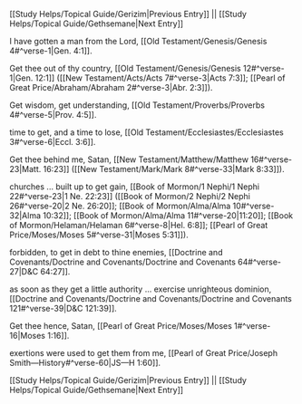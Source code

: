 [[Study Helps/Topical Guide/Gerizim|Previous Entry]]  ||  [[Study Helps/Topical Guide/Gethsemane|Next Entry]]

 I have gotten a man from the Lord, [[Old Testament/Genesis/Genesis 4#^verse-1|Gen. 4:1]].

 Get thee out of thy country, [[Old Testament/Genesis/Genesis 12#^verse-1|Gen. 12:1]] ([[New Testament/Acts/Acts 7#^verse-3|Acts 7:3]]; [[Pearl of Great Price/Abraham/Abraham 2#^verse-3|Abr. 2:3]]).

 Get wisdom, get understanding, [[Old Testament/Proverbs/Proverbs 4#^verse-5|Prov. 4:5]].

 time to get, and a time to lose, [[Old Testament/Ecclesiastes/Ecclesiastes 3#^verse-6|Eccl. 3:6]].

 Get thee behind me, Satan, [[New Testament/Matthew/Matthew 16#^verse-23|Matt. 16:23]] ([[New Testament/Mark/Mark 8#^verse-33|Mark 8:33]]).

 churches ... built up to get gain, [[Book of Mormon/1 Nephi/1 Nephi 22#^verse-23|1 Ne. 22:23]] ([[Book of Mormon/2 Nephi/2 Nephi 26#^verse-20|2 Ne. 26:20]]; [[Book of Mormon/Alma/Alma 10#^verse-32|Alma 10:32]]; [[Book of Mormon/Alma/Alma 11#^verse-20|11:20]]; [[Book of Mormon/Helaman/Helaman 6#^verse-8|Hel. 6:8]]; [[Pearl of Great Price/Moses/Moses 5#^verse-31|Moses 5:31]]).

 forbidden, to get in debt to thine enemies, [[Doctrine and Covenants/Doctrine and Covenants/Doctrine and Covenants 64#^verse-27|D&C 64:27]].

 as soon as they get a little authority ... exercise unrighteous dominion, [[Doctrine and Covenants/Doctrine and Covenants/Doctrine and Covenants 121#^verse-39|D&C 121:39]].

 Get thee hence, Satan, [[Pearl of Great Price/Moses/Moses 1#^verse-16|Moses 1:16]].

 exertions were used to get them from me, [[Pearl of Great Price/Joseph Smith—History#^verse-60|JS—H 1:60]].

[[Study Helps/Topical Guide/Gerizim|Previous Entry]]  ||  [[Study Helps/Topical Guide/Gethsemane|Next Entry]]